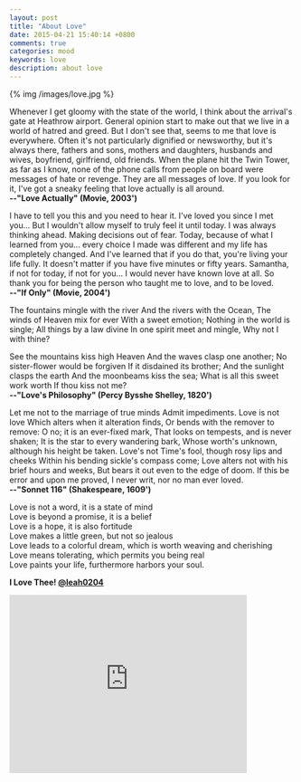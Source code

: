 ```yaml
---
layout: post
title: "About Love"
date: 2015-04-21 15:40:14 +0800
comments: true
categories: mood
keywords: love
description: about love
---
```

{% img /images/love.jpg %}

Whenever I get gloomy with the state of the world, I think about the arrival's gate at Heathrow airport. General opinion start to make out that we live in a world of hatred and greed. But I don't see that, seems to me that love is everywhere. Often it's not particularly dignified or newsworthy, but it's always there, fathers and sons, mothers and daughters, husbands and wives, boyfriend, girlfriend, old friends. When the plane hit the Twin Tower, as far as I know, none of the phone calls from people on board were messages of hate or revenge. They are all messages of love. If you look for it, I've got a sneaky feeling that love actually is all around.     
**--"Love Actually" (Movie, 2003')**
<!--more-->
  
  
I have to tell you this and you need to hear it. I've loved you since I met you... But I wouldn't allow myself to truly feel it until today. I was always thinking ahead. Making decisions out of fear. Today, because of what I learned from you... every choice I made was different and my life has completely changed. And I've learned that if you do that, you're living your life fully. It doesn't matter if you have five minutes or fifty years. Samantha, if not for today, if not for you... I would never have known love at all. So thank you for being the person who taught me to love, and to be loved.  	  
**--"If Only" (Movie, 2004')**  
  
    
The fountains mingle with the river
And the rivers with the Ocean,
The winds of Heaven mix for ever
With a sweet emotion;
Nothing in the world is single;
All things by a law divine
In one spirit meet and mingle,
Why not I with thine?
	
See the mountains kiss high Heaven
And the waves clasp one another;
No sister-flower would be forgiven
If it disdained its brother;
And the sunlight clasps the earth
And the moonbeams kiss the sea;
What is all this sweet work worth
If thou kiss not me?  
**--"Love's Philosophy" (Percy Bysshe Shelley, 1820')**
  
    
Let me not to the marriage of true minds
Admit impediments. Love is not love
Which alters when it alteration finds,
Or bends with the remover to remove:
O no; it is an ever-fixed mark, 
That looks on tempests, and is never shaken;
It is the star to every wandering bark,
Whose worth's unknown, although his height be taken.
Love's not Time's fool, though rosy lips and cheeks 
Within his bending sickle's compass come; 
Love alters not with his brief hours and weeks, 
But bears it out even to the edge of doom.
If this be error and upon me proved,
I never writ, nor no man ever loved.   
**--"Sonnet 116" (Shakespeare, 1609')**
  
  
Love is not a word, it is a state of mind  
Love is beyond a promise, it is a belief  
Love is a hope, it is also fortitude  
Love makes a little green, but not so jealous  
Love leads to a colorful dream, which is worth weaving and cherishing  
Love means tolerating, which permits you being real  
Love paints your life, furthermore harbors your soul.  
   
**I Love Thee! [@leah0204](http://www.weibo.com/leah0204)**
<iframe width="420" height="315" src="https://www.youtube.com/embed/1moWxHdTkT0" frameborder="0" allowfullscreen></iframe>